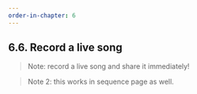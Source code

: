 ```yaml
---
order-in-chapter: 6
---
```


## 6.6. Record a live song

> Note: record a live song and share it immediately!

> Note 2: this works in sequence page as well.
